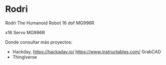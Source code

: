# Rodri
Rodri The Humanoid Robot 16 dof MG996R 

x16 Servo MG996R





Donde consultar más proyectos:
- Hackday, https://hackaday.io/
https://www.instructables.com/
GrabCAD
- Thingiverse
